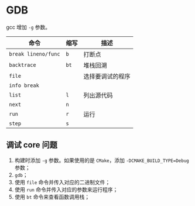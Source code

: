 # GDB

gcc 增加 `-g` 参数。

| 命令                | 缩写 | 描述             |
| ------------------- | ---- | ---------------- |
| `break lineno/func` | `b`  | 打断点           |
| `backtrace`         | `bt` | 堆栈回溯         |
| `file`              |      | 选择要调试的程序 |
| `info break`        |      |                  |
| `list`              | `l`  | 列出源代码       |
| `next`              | `n`  |                  |
| `run`               | `r`  | 运行             |
| `step`              | `s`  |                  |

## 调试 core 问题

1. 构建时添加 `-g` 参数。如果使用的是 `CMake`，添加 `-DCMAKE_BUILD_TYPE=Debug` 参数；
2. `gdb`；
3. 使用 `file` 命令并传入对应的二进制文件；
4. 使用 `run` 命令并传入对应的参数来运行程序；
5. 使用 `bt` 命令来查看函数调用栈；
